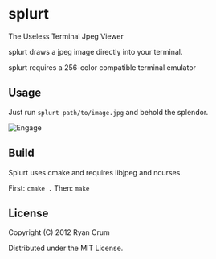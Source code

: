 # splurt
The Useless Terminal Jpeg Viewer

splurt draws a jpeg image directly into your terminal.

splurt requires a 256-color compatible terminal emulator

## Usage

Just run `splurt path/to/image.jpg` and behold the splendor.

![Engage](http://github.com/thorstadt/splurt/raw/master/doc/screen.jpg)

## Build

Splurt uses cmake and requires libjpeg and ncurses.

First: `cmake .`
Then: `make`

## License

Copyright (C) 2012 Ryan Crum

Distributed under the MIT License.

